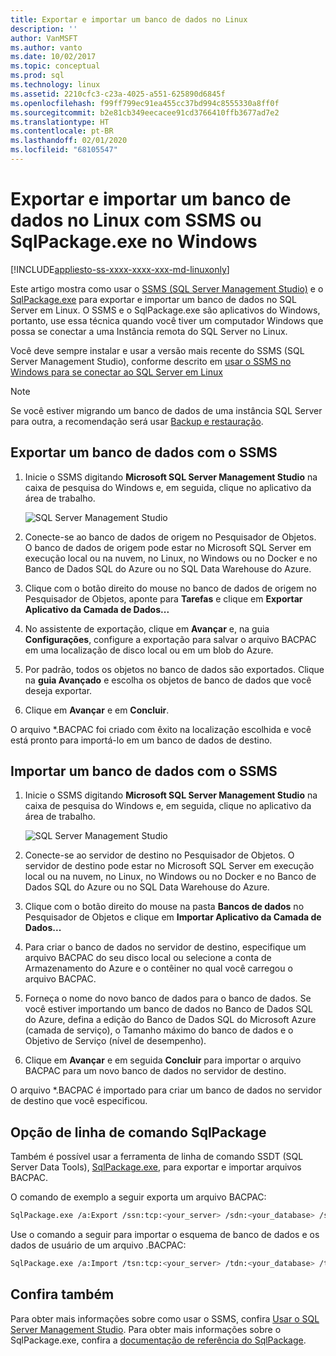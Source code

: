 ```yaml
---
title: Exportar e importar um banco de dados no Linux
description: ''
author: VanMSFT
ms.author: vanto
ms.date: 10/02/2017
ms.topic: conceptual
ms.prod: sql
ms.technology: linux
ms.assetid: 2210cfc3-c23a-4025-a551-625890d6845f
ms.openlocfilehash: f99ff799ec91ea455cc37bd994c8555330a8ff0f
ms.sourcegitcommit: b2e81cb349eecacee91cd3766410ffb3677ad7e2
ms.translationtype: HT
ms.contentlocale: pt-BR
ms.lasthandoff: 02/01/2020
ms.locfileid: "68105547"
---
```

# <a name="export-and-import-a-database-on-linux-with-ssms-or-sqlpackageexe-on-windows"></a>Exportar e importar um banco de dados no Linux com SSMS ou SqlPackage.exe no Windows

[!INCLUDE[appliesto-ss-xxxx-xxxx-xxx-md-linuxonly](../includes/appliesto-ss-xxxx-xxxx-xxx-md-linuxonly.md)]

Este artigo mostra como usar o [SSMS (SQL Server Management Studio)](../ssms/download-sql-server-management-studio-ssms.md) e o [SqlPackage.exe](https://msdn.microsoft.com/library/hh550080.aspx) para exportar e importar um banco de dados no SQL Server em Linux. O SSMS e o SqlPackage.exe são aplicativos do Windows, portanto, use essa técnica quando você tiver um computador Windows que possa se conectar a uma Instância remota do SQL Server no Linux.

Você deve sempre instalar e usar a versão mais recente do SSMS (SQL Server Management Studio), conforme descrito em [usar o SSMS no Windows para se conectar ao SQL Server em Linux](sql-server-linux-manage-ssms.md)

> [!NOTE]
> Se você estiver migrando um banco de dados de uma instância SQL Server para outra, a recomendação será usar [Backup e restauração](sql-server-linux-migrate-restore-database.md).

## <a name="export-a-database-with-ssms"></a>Exportar um banco de dados com o SSMS

1. Inicie o SSMS digitando **Microsoft SQL Server Management Studio** na caixa de pesquisa do Windows e, em seguida, clique no aplicativo da área de trabalho.

    ![SQL Server Management Studio](./media/sql-server-linux-manage-ssms/ssms.png) 

2. Conecte-se ao banco de dados de origem no Pesquisador de Objetos. O banco de dados de origem pode estar no Microsoft SQL Server em execução local ou na nuvem, no Linux, no Windows ou no Docker e no Banco de Dados SQL do Azure ou no SQL Data Warehouse do Azure.

3. Clique com o botão direito do mouse no banco de dados de origem no Pesquisador de Objetos, aponte para **Tarefas** e clique em **Exportar Aplicativo da Camada de Dados...**

4. No assistente de exportação, clique em **Avançar** e, na guia **Configurações**, configure a exportação para salvar o arquivo BACPAC em uma localização de disco local ou em um blob do Azure.

5. Por padrão, todos os objetos no banco de dados são exportados. Clique na **guia Avançado** e escolha os objetos de banco de dados que você deseja exportar.

6. Clique em **Avançar** e em **Concluir**.

O arquivo *.BACPAC foi criado com êxito na localização escolhida e você está pronto para importá-lo em um banco de dados de destino.

## <a name="import-a-database-with-ssms"></a>Importar um banco de dados com o SSMS

1. Inicie o SSMS digitando **Microsoft SQL Server Management Studio** na caixa de pesquisa do Windows e, em seguida, clique no aplicativo da área de trabalho.

    ![SQL Server Management Studio](./media/sql-server-linux-manage-ssms/ssms.png) 

2. Conecte-se ao servidor de destino no Pesquisador de Objetos. O servidor de destino pode estar no Microsoft SQL Server em execução local ou na nuvem, no Linux, no Windows ou no Docker e no Banco de Dados SQL do Azure ou no SQL Data Warehouse do Azure.

3. Clique com o botão direito do mouse na pasta **Bancos de dados** no Pesquisador de Objetos e clique em **Importar Aplicativo da Camada de Dados...**

4. Para criar o banco de dados no servidor de destino, especifique um arquivo BACPAC do seu disco local ou selecione a conta de Armazenamento do Azure e o contêiner no qual você carregou o arquivo BACPAC.

5. Forneça o nome do novo banco de dados para o banco de dados. Se você estiver importando um banco de dados no Banco de Dados SQL do Azure, defina a edição do Banco de Dados SQL do Microsoft Azure (camada de serviço), o Tamanho máximo do banco de dados e o Objetivo de Serviço (nível de desempenho).

6. Clique em **Avançar** e em seguida **Concluir** para importar o arquivo BACPAC para um novo banco de dados no servidor de destino.

O arquivo *.BACPAC é importado para criar um banco de dados no servidor de destino que você especificou.

## <a id="sqlpackage"></a> Opção de linha de comando SqlPackage

Também é possível usar a ferramenta de linha de comando SSDT (SQL Server Data Tools), [SqlPackage.exe](https://msdn.microsoft.com/library/hh550080.aspx), para exportar e importar arquivos BACPAC.

O comando de exemplo a seguir exporta um arquivo BACPAC:

```bash
SqlPackage.exe /a:Export /ssn:tcp:<your_server> /sdn:<your_database> /su:<username> /sp:<password> /tf:<path_to_bacpac>
```

Use o comando a seguir para importar o esquema de banco de dados e os dados de usuário de um arquivo .BACPAC:

```bash
SqlPackage.exe /a:Import /tsn:tcp:<your_server> /tdn:<your_database> /tu:<username> /tp:<password> /sf:<path_to_bacpac>

```

## <a name="see-also"></a>Confira também
Para obter mais informações sobre como usar o SSMS, confira [Usar o SQL Server Management Studio](https://msdn.microsoft.com/library/ms174173.aspx). Para obter mais informações sobre o SqlPackage.exe, confira a [documentação de referência do SqlPackage](https://msdn.microsoft.com/library/hh550080.aspx).

